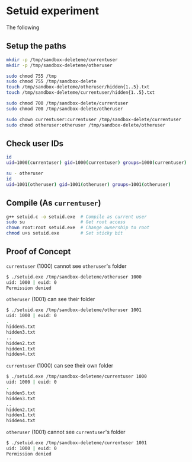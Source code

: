 # Setuid experiment

The following

## Setup the paths

```bash
mkdir -p /tmp/sandbox-deleteme/currentuser
mkdir -p /tmp/sandbox-deleteme/otheruser

sudo chmod 755 /tmp
sudo chmod 755 /tmp/sandbox-delete
touch /tmp/sandbox-deleteme/otheruser/hidden{1..5}.txt
touch /tmp/sandbox-deleteme/currentuser/hidden{1..5}.txt

sudo chmod 700 /tmp/sandbox-delete/currentuser
sudo chmod 700 /tmp/sandbox-delete/otheruser

sudo chown currentuser:currentuser /tmp/sandbox-delete/currentuser
sudo chmod otheruser:otheruser /tmp/sandbox-delete/otheruser
```

## Check user IDs

```bash
id
uid=1000(currentuser) gid=1000(currentuser) groups=1000(currentuser)

su - otheruser
id
uid=1001(otheruser) gid=1001(otheruser) groups=1001(otheruser)
```


## Compile (As `currentuser`)

```bash
g++ setuid.c -o setuid.exe  # Compile as current user
sudo su                     # Get root access
chown root:root setuid.exe  # Change ownership to root
chmod u+s setuid.exe        # Set sticky bit
```


## Proof of Concept

`currentuser` (1000) cannot see `otheruser`'s folder

```bash
$ ./setuid.exe /tmp/sandbox-deleteme/otheruser 1000
uid: 1000 | euid: 0
Permission denied
```

`otheruser` (1001) can see their folder

```bash
$ ./setuid.exe /tmp/sandbox-deleteme/otheruser 1001
uid: 1000 | euid: 0
.
hidden5.txt
hidden3.txt
..
hidden2.txt
hidden1.txt
hidden4.txt
```

`currentuser` (1000) can see their own folder

```bash
$ ./setuid.exe /tmp/sandbox-deleteme/currentuser 1000
uid: 1000 | euid: 0
.
hidden5.txt
hidden3.txt
..
hidden2.txt
hidden1.txt
hidden4.txt
```

`otheruser` (1001) cannot see `currentuser`'s folder

```bash
$ ./setuid.exe /tmp/sandbox-deleteme/currentuser 1001
uid: 1000 | euid: 0
Permission denied
```